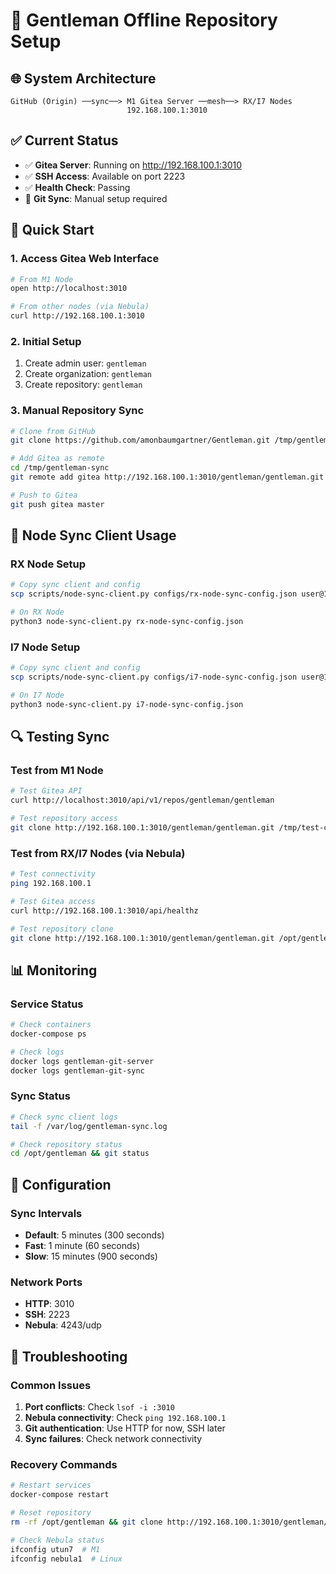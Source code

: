 # 🎩 Gentleman Offline Repository Setup

## 🌐 **System Architecture**

```
GitHub (Origin) ──sync──> M1 Gitea Server ──mesh──> RX/I7 Nodes
                          192.168.100.1:3010
```

## ✅ **Current Status**

- ✅ **Gitea Server**: Running on http://192.168.100.1:3010
- ✅ **SSH Access**: Available on port 2223
- ✅ **Health Check**: Passing
- 🔄 **Git Sync**: Manual setup required

## 🚀 **Quick Start**

### 1. Access Gitea Web Interface
```bash
# From M1 Node
open http://localhost:3010

# From other nodes (via Nebula)
curl http://192.168.100.1:3010
```

### 2. Initial Setup
1. Create admin user: `gentleman`
2. Create organization: `gentleman`
3. Create repository: `gentleman`

### 3. Manual Repository Sync
```bash
# Clone from GitHub
git clone https://github.com/amonbaumgartner/Gentleman.git /tmp/gentleman-sync

# Add Gitea as remote
cd /tmp/gentleman-sync
git remote add gitea http://192.168.100.1:3010/gentleman/gentleman.git

# Push to Gitea
git push gitea master
```

## 🔧 **Node Sync Client Usage**

### RX Node Setup
```bash
# Copy sync client and config
scp scripts/node-sync-client.py configs/rx-node-sync-config.json user@192.168.100.10:~/

# On RX Node
python3 node-sync-client.py rx-node-sync-config.json
```

### I7 Node Setup
```bash
# Copy sync client and config
scp scripts/node-sync-client.py configs/i7-node-sync-config.json user@192.168.100.30:~/

# On I7 Node
python3 node-sync-client.py i7-node-sync-config.json
```

## 🔍 **Testing Sync**

### Test from M1 Node
```bash
# Test Gitea API
curl http://localhost:3010/api/v1/repos/gentleman/gentleman

# Test repository access
git clone http://192.168.100.1:3010/gentleman/gentleman.git /tmp/test-clone
```

### Test from RX/I7 Nodes (via Nebula)
```bash
# Test connectivity
ping 192.168.100.1

# Test Gitea access
curl http://192.168.100.1:3010/api/healthz

# Test repository clone
git clone http://192.168.100.1:3010/gentleman/gentleman.git /opt/gentleman
```

## 📊 **Monitoring**

### Service Status
```bash
# Check containers
docker-compose ps

# Check logs
docker logs gentleman-git-server
docker logs gentleman-git-sync
```

### Sync Status
```bash
# Check sync client logs
tail -f /var/log/gentleman-sync.log

# Check repository status
cd /opt/gentleman && git status
```

## 🔧 **Configuration**

### Sync Intervals
- **Default**: 5 minutes (300 seconds)
- **Fast**: 1 minute (60 seconds)
- **Slow**: 15 minutes (900 seconds)

### Network Ports
- **HTTP**: 3010
- **SSH**: 2223
- **Nebula**: 4243/udp

## 🚨 **Troubleshooting**

### Common Issues
1. **Port conflicts**: Check `lsof -i :3010`
2. **Nebula connectivity**: Check `ping 192.168.100.1`
3. **Git authentication**: Use HTTP for now, SSH later
4. **Sync failures**: Check network connectivity

### Recovery Commands
```bash
# Restart services
docker-compose restart

# Reset repository
rm -rf /opt/gentleman && git clone http://192.168.100.1:3010/gentleman/gentleman.git /opt/gentleman

# Check Nebula status
ifconfig utun7  # M1
ifconfig nebula1  # Linux
``` 